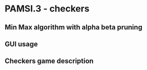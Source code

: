 # PAMSI.3 - checkers


## Min Max algorithm with alpha beta pruning


## GUI usage


## Checkers game description



